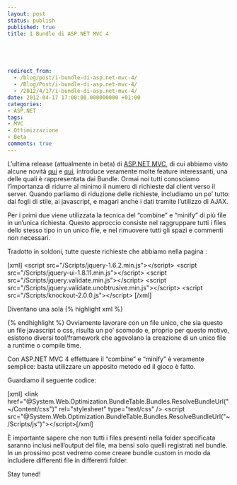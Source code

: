 ```yaml
---
layout: post
status: publish
published: true
title: I Bundle di ASP.NET MVC 4





redirect_from: 
  - /blog/post/i-bundle-di-asp.net-mvc-4/
  - /Blog/Post/i-bundle-di-asp.net-mvc-4/
  - /2012/4/17/i-bundle-di-asp.net-mvc-4/
date: 2012-04-17 17:00:00.000000000 +01:00
categories:
- ASP.NET
tags:
- MVC
- Ottimizzazione
- Beta
comments: true
---
```

L’ultima release (attualmente in beta) di <a title="ASP.NET MVC" href="http://tostring.it/tags/archive/mvc">ASP.NET MVC</a>, di cui abbiamo visto alcune novità <a title="What's new in Razor" href="http://tostring.it/blog/post/whats-new-in-razor-v2/" target="_blank">qui</a> e <a title="Il tilde in Razor" href="http://tostring.it/blog/post/whats-new-in-razor-v2/" target="_blank">qui</a>, introduce veramente molte feature interessanti, una delle quali è rappresentata dai Bundle.
Ormai noi tutti conosciamo l’importanza di ridurre al minimo il numero di richieste dal client verso il server. Quando parliamo di riduzione delle richieste, includiamo un po’ tutto: dai fogli di stile, ai javascript, e magari anche i dati tramite l’utilizzo di AJAX.

Per i primi due viene utilizzata la tecnica del “combine” e “minify” di più file in un’unica richiesta. Questo approccio consiste nel raggruppare tutti i files dello stesso tipo in un unico file, e nel rimuovere tutti gli spazi e commenti non necessari.

Tradotto in soldoni, tutte queste richieste che abbiamo nella pagina :

[xml]
&lt;script src=&quot;/Scripts/jquery-1.6.2.min.js&quot;&gt;&lt;/script&gt;
&lt;script src=&quot;/Scripts/jquery-ui-1.8.11.min.js&quot;&gt;&lt;/script&gt;
&lt;script src=&quot;/Scripts/jquery.validate.min.js&quot;&gt;&lt;/script&gt;
&lt;script src=&quot;/Scripts/jquery.validate.unobtrusive.min.js&quot;&gt;&lt;/script&gt;
&lt;script src=&quot;/Scripts/knockout-2.0.0.js&quot;&gt;&lt;/script&gt;
[/xml]

Diventano una sola
{% highlight xml %}
<script src="/Scripts/combined.js"></script>
{% endhighlight %}
Ovviamente lavorare con un file unico, che sia questo un file javascript o css, risulta un po’ scomodo e, proprio per questo motivo, esistono diversi tool/framework che agevolano la creazione di un unico file a runtime o compile time.

Con ASP.NET MVC 4 effettuare il “combine” e “minify” è veramente semplice: basta utilizzare un apposito metodo ed il gioco è fatto.

Guardiamo il seguente codice:

[xml]
&lt;link href=&quot;@System.Web.Optimization.BundleTable.Bundles.ResolveBundleUrl(&quot;~/Content/css&quot;)&quot; rel=&quot;stylesheet&quot; type=&quot;text/css&quot; /&gt;
&lt;script src=&quot;@System.Web.Optimization.BundleTable.Bundles.ResolveBundleUrl(&quot;~/Scripts/js&quot;)&quot;&gt;&lt;/script&gt;[/xml]

È importante sapere che non tutti i files presenti nella folder specificata saranno inclusi nell’output del file, ma bensì solo quelli registrati nel bundle. In un prossimo post vedremo come creare bundle custom in modo da includere differenti file in differenti folder.

Stay tuned!
